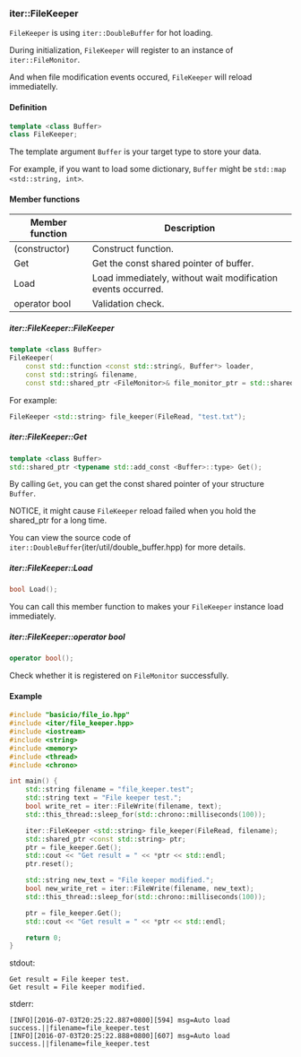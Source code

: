 ### iter::FileKeeper ###

```FileKeeper``` is using ```iter::DoubleBuffer``` for hot loading.

During initialization, ```FileKeeper``` will register to an instance of  ```iter::FileMonitor```. 

And when file modification events occured, ```FileKeeper``` will reload immediatelly.

#### Definition ####
```cpp
template <class Buffer>
class FileKeeper;
```
The template argument ```Buffer``` is your target type to store your data. 

For example, if you want to load some dictionary, ```Buffer``` might be ```std::map <std::string, int>```.

#### Member functions ####
| Member function | Description |
| ------ | ------ |
| (constructor) | Construct function. |
| Get | Get the const shared pointer of buffer. |
| Load | Load immediately, without wait modification events occurred. |
| operator bool | Validation check. |

##### iter::FileKeeper::FileKeeper #####
```cpp
template <class Buffer>
FileKeeper(
    const std::function <const std::string&, Buffer*> loader,
    const std::string& filename,
    const std::shared_ptr <FileMonitor>& file_monitor_ptr = std::shared_ptr <FileMonitor> ());
```

For example:
```cpp
FileKeeper <std::string> file_keeper(FileRead, "test.txt");
```

##### iter::FileKeeper::Get #####
```cpp
template <class Buffer>
std::shared_ptr <typename std::add_const <Buffer>::type> Get();
```
By calling ```Get```, you can get the const shared pointer of your structure ```Buffer```.

NOTICE, it might cause ```FileKeeper``` reload failed when you hold the shared_ptr for a long time.

You can view the source code of ```iter::DoubleBuffer```(iter/util/double_buffer.hpp) for more details.

##### iter::FileKeeper::Load #####
```cpp
bool Load();
```
You can call this member function to makes your  ```FileKeeper``` instance load immediately.

##### iter::FileKeeper::operator bool #####
```cpp
operator bool();
```
Check whether it is registered on ```FileMonitor``` successfully.

#### Example ####
```cpp
#include "basicio/file_io.hpp"
#include <iter/file_keeper.hpp>
#include <iostream>
#include <string>
#include <memory>
#include <thread>
#include <chrono>

int main() {
    std::string filename = "file_keeper.test";
    std::string text = "File keeper test.";
    bool write_ret = iter::FileWrite(filename, text);
    std::this_thread::sleep_for(std::chrono::milliseconds(100));

    iter::FileKeeper <std::string> file_keeper(FileRead, filename);
    std::shared_ptr <const std::string> ptr;
    ptr = file_keeper.Get();
    std::cout << "Get result = " << *ptr << std::endl;
    ptr.reset();

    std::string new_text = "File keeper modified.";
    bool new_write_ret = iter::FileWrite(filename, new_text);
    std::this_thread::sleep_for(std::chrono::milliseconds(100));

    ptr = file_keeper.Get();
    std::cout << "Get result = " << *ptr << std::endl;

    return 0;
}
```
stdout:
```
Get result = File keeper test.
Get result = File keeper modified.
```

stderr:
```
[INFO][2016-07-03T20:25:22.887+0800][594] msg=Auto load success.||filename=file_keeper.test
[INFO][2016-07-03T20:25:22.888+0800][607] msg=Auto load success.||filename=file_keeper.test
```

